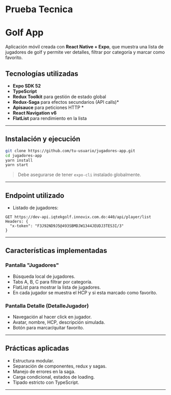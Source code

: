 # Prueba Tecnica

# Golf App

Aplicación móvil creada con **React Native + Expo**, que muestra una lista de jugadores de golf y permite ver detalles, filtrar por categoría y marcar como favorito.

## Tecnologías utilizadas

- **Expo SDK 52**
- **TypeScript**
- **Redux Toolkit** para gestión de estado global
- **Redux-Saga** para efectos secundarios (API calls)\*
- **Apisauce** para peticiones HTTP \*
- **React Navigation v6**
- **FlatList** para rendimiento en la lista

---

## Instalación y ejecución

```bash
git clone https://github.com/tu-usuario/jugadores-app.git
cd jugadores-app
yarn install
yarn start
```

> Debe asegurarse de tener `expo-cli` instalado globalmente.

---

## Endpoint utilizado

- Listado de jugadores:

```
GET https://dev-api.iqtekgolf.innovix.com.do:440/api/player/list
Headers: {
  "x-token": "F3J92ND9J5@493SBMDJW1344JEUDJ3TES3I/3"
}
```

---

## Características implementadas

### Pantalla "Jugadores"

- Búsqueda local de jugadores.
- Tabs A, B, C para filtrar por categoría.
- FlatList para mostrar la lista de jugadores.
- En cada jugador se muestra el HCP y si esta marcado como favorito.

### Pantalla Detalle (DetalleJugador)

- Navegación al hacer click en jugador.
- Avatar, nombre, HCP, descripción simulada.
- Botón para marcar/quitar favorito.

---

## Prácticas aplicadas

- Estructura modular.
- Separación de componentes, redux y sagas.
- Manejo de errores en la saga.
- Carga condicional, estados de loading.
- Tipado estricto con TypeScript.

---
